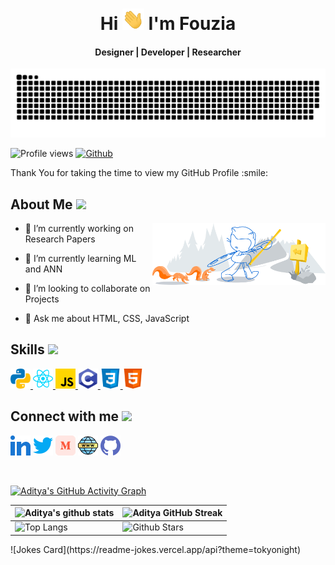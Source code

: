 <div align="center">
<h1 align="center">Hi <img width="35" src="https://raw.githubusercontent.com/FouziaFaria/FouziaFaria/main/waving.gif"> I'm Fouzia</h1>
<h4 align="center">Designer | Developer | Researcher</h4>
</div>

<div align="center">
  <a href="https://fouziafaria.github.io/web-engineering-portfolio-vanilla/">
  <img  src="https://raw.githubusercontent.com/FouziaFaria/FouziaFaria/main/grid-snake.svg"
       alt="snake" /></a>
</div>

![Profile views](https://visitor-badge.glitch.me/badge?page_id=FouziaFaria.FouziaFaria)
[![Github](https://img.shields.io/github/followers/FouziaFaria?label=Follow&style=social)](https://github.com/FouziaFaria)

<div size='20px'>Thank You for taking the time to view my GitHub Profile :smile: 
</div>

<h2> About Me <img src = "https://media0.giphy.com/media/KDDpcKigbfFpnejZs6/giphy.gif?cid=ecf05e47oy6f4zjs8g1qoiystc56cu7r9tb8a1fe76e05oty&rid=giphy.gif" width = 100px></h2>

<img width="55%" align="right" alt="Github" src="https://raw.githubusercontent.com/FouziaFaria/FouziaFaria/main/git-header.svg" />

- 🔭 I’m currently working on Research Papers
  
- 🌱 I’m currently learning ML and ANN
  
- 👯 I’m looking to collaborate on Projects
  
- 💬 Ask me about HTML, CSS, JavaScript

<h2> Skills <img src = "https://media2.giphy.com/media/QssGEmpkyEOhBCb7e1/giphy.gif?cid=ecf05e47a0n3gi1bfqntqmob8g9aid1oyj2wr3ds3mg700bl&rid=giphy.gif" width = 32px> </h2>
<a href= https://github.com/Aditya664?tab=repositories&q=&type=&language=python&sort= > <img width ='32px' src ='https://raw.githubusercontent.com/FouziaFaria/FouziaFaria/main/python.svg'> </a>
<a href= https://github.com/Aditya664?tab=repositories&q=&type=&language=reactjs&sort= > <img width ='32px' src ='https://raw.githubusercontent.com/FouziaFaria/FouziaFaria/main/reactjs.svg'> </a>
<a href= https://github.com/Aditya664?tab=repositories&q=&type=&language=javascript&sort= > <img width ='32px' src ='https://raw.githubusercontent.com/FouziaFaria/FouziaFaria/main/javascript.svg'> </a>
<a href= https://github.com/Aditya664?tab=repositories&q=&type=&language=c&sort= > <img width ='32px' src ='https://raw.githubusercontent.com/FouziaFaria/FouziaFaria/main/c.svg'> </a>
<a href= https://github.com/Aditya664?tab=repositories&q=&type=&language=css&sort= > <img width ='32px' src ='https://raw.githubusercontent.com/FouziaFaria/FouziaFaria/main/css.svg'> </a>
<a href= https://github.com/Aditya664?tab=repositories&q=&type=&language=html&sort= > <img width ='32px' src ='https://raw.githubusercontent.com/FouziaFaria/FouziaFaria/main/html.svg'> </a>

<h2> Connect with me <img src='https://raw.githubusercontent.com/ShahriarShafin/ShahriarShafin/main/Assets/handshake.gif' width="100px"> </h2>
<a href = 'https://www.linkedin.com/in/aditya-deshmukh-561a371a8'> <img width = '32px' align= 'center' src="https://raw.githubusercontent.com/FouziaFaria/FouziaFaria/main/linked-in-alt.svg"/></a> 
<a href = 'https://www.twitter.com/NoobCoder07'> <img width = '32px' align= 'center' src="https://raw.githubusercontent.com/FouziaFaria/FouziaFaria/main/twitter.svg"/></a> 
<a href = 'https://medium.com/@adityadeshmukh7350'> <img width = '32px' align= 'center' src="https://raw.githubusercontent.com/FouziaFaria/FouziaFaria/main/medium.svg"/></a> 
<a href = 'http://aditya664.me/'> <img width = '32px' align= 'center' src="https://raw.githubusercontent.com/FouziaFaria/FouziaFaria/main/portfolio.png"/></a> 
<a href = 'https://www.github.com/Aditya664'> <img width = '32px' align= 'center' src="https://raw.githubusercontent.com/FouziaFaria/FouziaFaria/main/github.svg"/></a>
  
<br>
<br>
  <br>
  
[![Aditya's GitHub Activity Graph](https://activity-graph.herokuapp.com/graph?username=FouziaFaria&theme=tokyonight)](https://git.io/praveenscience)

| ![Aditya's github stats](https://github-readme-stats.vercel.app/api?username=FouziaFaria&show_icons=true&theme=tokyonight) | ![Aditya GitHub Streak](https://github-readme-streak-stats.herokuapp.com/?user=FouziaFaria&theme=tokyonight) |
| --- | --- |
| ![Top Langs](https://github-readme-stats.vercel.app/api/top-langs/?username=FouziaFaria&theme=tokyonight) | ![Github Stars](https://github-readme-stats.vercel.app/api?username=FouziaFaria&show_icons=true&locale=en&count_private=true&hide_rank=true&custom_title=My%20GitHub%20Stats&disable_animations=true&theme=tokyonight) |

<div>
  ![Jokes Card](https://readme-jokes.vercel.app/api?theme=tokyonight)
</div>

<br>

